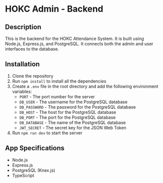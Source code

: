 # HOKC Admin - Backend

## Description
This is the backend for the HOKC Attendance System. It is built using Node.js, Express.js, and PostgreSQL. It connects both the admin and user interfaces to the database.

## Installation
1. Clone the repository
2. Run `npm install` to install all the dependencies
3. Create a `.env` file in the root directory and add the following environment variables:
    - `PORT` - The port number for the server
    - `DB_USER` - The username for the PostgreSQL database
    - `DB_PASSWORD` - The password for the PostgreSQL database
    - `DB_HOST` - The host for the PostgreSQL database
    - `DB_PORT` - The port for the PostgreSQL database
    - `DB_DATABASE` - The name of the PostgreSQL database
    - `JWT_SECRET` - The secret key for the JSON Web Token
4. Run `npm run dev` to start the server

## App Specifications
- Node.js
- Express.js
- PostgreSQL (Knex.js)
- TypeScript
